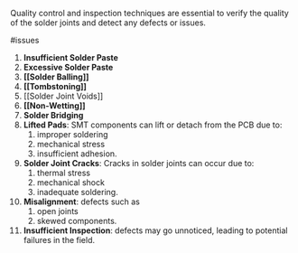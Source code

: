 Quality control and inspection techniques are essential to verify the quality of the solder joints and detect any defects or issues.

#issues
1. **Insufficient Solder Paste**
2. **Excessive Solder Paste**
3. **[[Solder Balling]]**
4. **[[Tombstoning]]**
5. [[Solder Joint Voids]]
6. **[[Non-Wetting]]**
7. **Solder Bridging**
8. **Lifted Pads**: SMT components can lift or detach from the PCB due to:
	1. improper soldering
	2. mechanical stress
	3. insufficient adhesion.
9. **Solder Joint Cracks**: Cracks in solder joints can occur due to:
	1. thermal stress 
	2. mechanical shock
	3. inadequate soldering.
10. **Misalignment**:  defects such as 
	1. open joints
	2. skewed components.
11. **Insufficient Inspection**: defects may go unnoticed, leading to potential failures in the field.